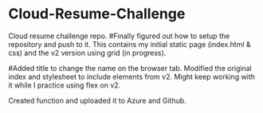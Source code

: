 # Cloud-Resume-Challenge
Cloud resume challenge repo.
#Finally figured out how to setup the repository and push to it. This contains my initial static page (index.html & css) and the v2 version using grid (in progress). 

#Added title to change the name on the browser tab. 
Modified the original index and stylesheet to include elements from v2. Might keep working with it while I practice using flex on v2. 

Created function and uploaded it to Azure and Github.